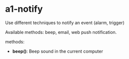 # a1-notify

Use different techniques to notify an event (alarm, trigger)

Available methods: beep, email, web push notification.

methods:
- **beep()**: Beep sound in the current computer